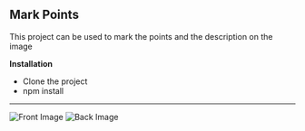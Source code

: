 ## **Mark Points**

This project can be used to mark the points and the description on the image

**Installation**

* Clone the project
* npm install

***
![Front Image](http://res.cloudinary.com/djfknrowk/image/upload/v1482682961/front_kfv130.png)
![Back Image](http://res.cloudinary.com/djfknrowk/image/upload/v1482682961/back_gxt9lk.png)
